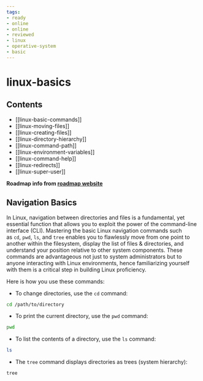 ```yaml
---
tags:
- ready
- online
- online
- reviewed
- linux
- operative-system
- basic
---
```


# linux-basics

## Contents

- [[linux-basic-commands]]
- [[linux-moving-files]]
- [[linux-creating-files]]
- [[linux-directory-hierarchy]]
- [[linux-command-path]]
- [[linux-environment-variables]]
- [[linux-command-help]]
- [[linux-redirects]]
- [[linux-super-user]]

__Roadmap info from [roadmap website](https://roadmap.sh/linux/basics)__

## Navigation Basics

In Linux, navigation between directories and files is a fundamental, yet essential function that allows you to exploit the power of the command-line interface (CLI). Mastering the basic Linux navigation commands such as `cd`, `pwd`, `ls`, and `tree` enables you to flawlessly move from one point to another within the filesystem, display the list of files & directories, and understand your position relative to other system components. These commands are advantageous not just to system administrators but to anyone interacting with Linux environments, hence familiarizing yourself with them is a critical step in building Linux proficiency.

Here is how you use these commands:

- To change directories, use the `cd` command:

```bash
cd /path/to/directory
```

- To print the current directory, use the `pwd` command:

```bash
pwd
```

- To list the contents of a directory, use the `ls` command:

```bash
ls
```

- The `tree` command displays directories as trees (system hierarchy):

```bash
tree
```
